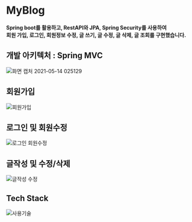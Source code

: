 # MyBlog
<b>Spring boot를 활용하고, RestAPI와 JPA, Spring Security를 사용하여  
회원 가입, 로그인, 회원정보 수정, 글 쓰기, 글 수정, 글 삭제, 글 조회를 구현했습니다.</b>

## 개발 아키텍처 : Spring MVC
![화면 캡처 2021-05-14 025129](https://user-images.githubusercontent.com/65939410/118165500-5243cd00-b45f-11eb-886a-953d1d8784ac.jpg)  
## 회원가입
![회원가입](https://user-images.githubusercontent.com/65939410/118165295-1872c680-b45f-11eb-9d0e-ac4120b94982.gif)  
## 로그인 및 회원수정
![로그인 회원수정](https://user-images.githubusercontent.com/65939410/118165205-fed17f00-b45e-11eb-98f2-96b4c09bb1ad.gif)  
## 글작성 및 수정/삭제
![글작성 수정](https://user-images.githubusercontent.com/65939410/118165348-258fb580-b45f-11eb-99f8-dd3680a64446.gif) 
## Tech Stack
![사용기술](https://user-images.githubusercontent.com/65939410/118166895-042fc900-b461-11eb-9e2f-98231dd95ba0.jpg)
